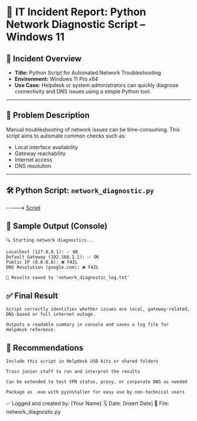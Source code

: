 # 🐍 IT Incident Report: Python Network Diagnostic Script – Windows 11

## 📌 Incident Overview
- **Title:** Python Script for Automated Network Troubleshooting  
- **Environment:** Windows 11 Pro x64  
- **Use Case:** Helpdesk or system administrators can quickly diagnose connectivity and DNS issues using a simple Python tool.

---

## 🧾 Problem Description
Manual troubleshooting of network issues can be time-consuming. This script aims to automate common checks such as:
- Local interface availability
- Gateway reachability
- Internet access
- DNS resolution

---

## 🛠️ Python Script: `network_diagnostic.py`

-----> [Script](scripts/script1)

## 🧪 Sample Output (Console)
    
    🔍 Starting network diagnostics...
    
    Localhost (127.0.0.1): ✅ OK  
    Default Gateway (192.168.1.1): ✅ OK  
    Public IP (8.8.8.8): ❌ FAIL  
    DNS Resolution (google.com): ❌ FAIL  

    📄 Results saved to 'network_diagnostic_log.txt'

## ✅ Final Result

    Script correctly identifies whether issues are local, gateway-related, DNS-based or full internet outage.

    Outputs a readable summary in console and saves a log file for Helpdesk reference.

## 📌 Recommendations
    Include this script in Helpdesk USB kits or shared folders

    Train junior staff to run and interpret the results

    Can be extended to test VPN status, proxy, or corporate DNS as needed

    Package as .exe with pyinstaller for easy use by non-technical users

✅ Logged and created by: [Your Name]
🗓️ Date: [Insert Date]
📁 File: network_diagnostic.py
